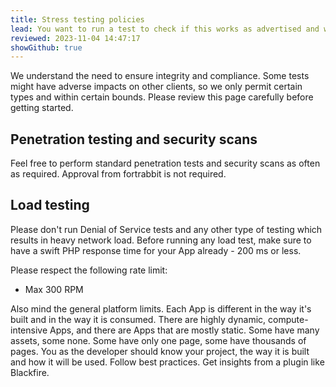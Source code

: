 ```yaml
---
title: Stress testing policies
lead: You want to run a test to check if this works as advertised and whether it's secure?
reviewed: 2023-11-04 14:47:17
showGithub: true
---
```


We understand the need to ensure integrity and compliance. Some tests might have adverse impacts on other clients, so we only permit certain types and within certain bounds. Please review this page carefully before getting started.

## Penetration testing and security scans

Feel free to perform standard penetration tests and security scans as often as required. Approval from fortrabbit is not required.

## Load testing

Please don't run Denial of Service tests and any other type of testing which results in heavy network load. Before running any load test, make sure to have a swift PHP response time for your App already - 200 ms or less.

Please respect the following rate limit:

* Max 300 RPM

Also mind the general platform limits. Each App is different in the way it's built and in the way it is consumed. There are highly dynamic, compute-intensive Apps, and there are Apps that are mostly static. Some have many assets, some none. Some have only one page, some have thousands of pages. You as the developer should know your project, the way it is built and how it will be used. Follow best practices. Get insights from a plugin like Blackfire.
